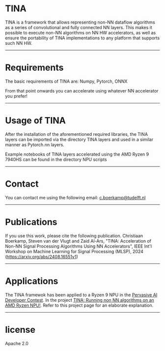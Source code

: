 # TINA

TINA is a framework that allows representing non-NN dataflow algorithms as a series of convolutional and fully connected NN layers. This makes it possible to execute non-NN algorithms on NN HW accelerators, as well as ensure the portability of TINA implementations to any platform that supports such NN HW.

----------------------------------------------------------------------------------
# Requirements
The basic requirements of TINA are:
Numpy, Pytorch, ONNX

From that point onwards you can accelerate using whatever NN accelerator you prefer!

----------------------------------------------------------------------------------
# Usage of TINA
After the installation of the aforementioned required libraries, the TINA layers can be imported via the directory TINA layers and used in a similar manner as Pytorch.nn layers.

Example notebooks of TINA layers accelerated using the AMD Ryzen 9 7940HS can be found in the directory NPU scripts

----------------------------------------------------------------------------------
# Contact
You can contact me using the following email: c.boerkamp@tudelft.nl

----------------------------------------------------------------------------------
# Publications
If you use this work, please cite the following publication. 
Christiaan Boerkamp, Steven van der Vlugt and Zaid Al-Ars, "TINA: Acceleration of Non-NN Signal Processing Algorithms Using NN Accelerators", IEEE Int'l Workshop on Machine Learning for Signal Processing (MLSP), 2024 (https://arxiv.org/abs/2408.16551v1)

----------------------------------------------------------------------------------
# Applications
The TINA framewok has been applied to a Ryzen 9 NPU in the [Pervasive AI Developer Contest](https://www.hackster.io/contests/amd2023).
In the project [TINA: Running non NN algorithms on an AMD Ryzen NPU!](https://www.hackster.io/tina/tina-running-non-nn-algorithmns-on-an-amd-ryzen-npu-0cc58c).
Refer to this project page for an elaborate explanation.

----------------------------------------------------------------------------------
# license
Apache 2.0

